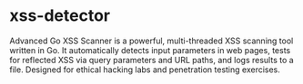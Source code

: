 # xss-detector
Advanced Go XSS Scanner is a powerful, multi-threaded XSS scanning tool written in Go. It automatically detects input parameters in web pages, tests for reflected XSS via query parameters and URL paths, and logs results to a file. Designed for ethical hacking labs and penetration testing exercises.

